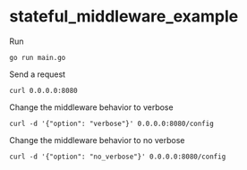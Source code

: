 # stateful_middleware_example

Run

    go run main.go

Send a request

    curl 0.0.0.0:8080

Change the middleware behavior to verbose

    curl -d '{"option": "verbose"}' 0.0.0.0:8080/config

Change the middleware behavior to no verbose

    curl -d '{"option": "no_verbose"}' 0.0.0.0:8080/config
